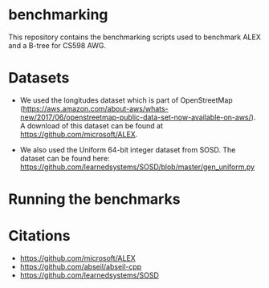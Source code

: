 # benchmarking
This repository contains the benchmarking scripts used to benchmark ALEX and a B-tree for CS598 AWG.

# Datasets
- We used the longitudes dataset which is part of OpenStreetMap (https://aws.amazon.com/about-aws/whats-new/2017/06/openstreetmap-public-data-set-now-available-on-aws/). A download of this dataset can be found at https://github.com/microsoft/ALEX.

- We also used the Uniform 64-bit integer dataset from SOSD. The dataset can be found here: https://github.com/learnedsystems/SOSD/blob/master/gen_uniform.py

# Running the benchmarks

# Citations
- https://github.com/microsoft/ALEX
- https://github.com/abseil/abseil-cpp
- https://github.com/learnedsystems/SOSD
